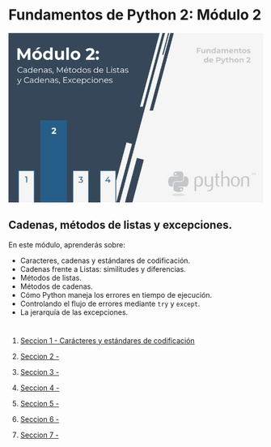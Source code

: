 # **Fundamentos de Python 2: Módulo 2**  
  
![Modulo2](img/Modulo2presentacion.jpg) 
## Cadenas, métodos de listas y excepciones.  
  
En este módulo, aprenderás sobre:  
  
- Caracteres, cadenas y estándares de codificación.  
- Cadenas frente a Listas: similitudes y diferencias.  
- Métodos de listas.
- Métodos de cadenas.  
- Cómo Python maneja los errores en tiempo de ejecución.
- Controlando el flujo de errores mediante ```try``` y ```except```.  
- La jerarquía de las excepciones.

 
 
#  
1. [Seccion 1 - Carácteres y estándares de codificación](./Seccion1/_Seccion1.md)   

2. [Seccion 2 - ](./Seccion2/_Seccion2.md)

3. [Seccion 3 -](./Seccion3/_Seccion3.md)

4. [Seccion 4 -](./Seccion4/_Seccion4.md)

5. [Seccion 5 -](./Seccion5/_Seccion5.md)

6. [Seccion 6 -](./Seccion6/_seccion6.md)

7. [Seccion 7 -](./Seccion7/_Seccion7.md)